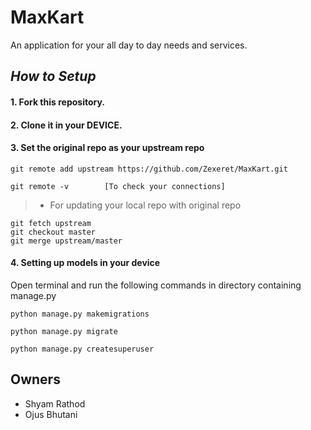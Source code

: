 # MaxKart
An application for your all day to day needs and services.  



## _How to Setup_

#### 1. Fork this repository.
#### 2. Clone it in your DEVICE.
#### 3.  Set the original repo as your upstream repo
      
```
git remote add upstream https://github.com/Zexeret/MaxKart.git

git remote -v        [To check your connections]
```

   >- For updating your local repo with original repo
 ```
git fetch upstream
git checkout master
git merge upstream/master
 ```

#### 4. Setting up models in your device

Open terminal and run the following commands in directory containing manage.py

```
python manage.py makemigrations

python manage.py migrate

python manage.py createsuperuser
```


## Owners
 - Shyam Rathod
 - Ojus Bhutani

         




